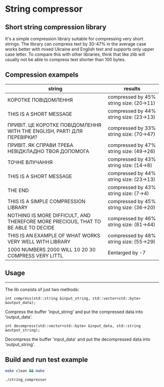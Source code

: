 # String compressor
## Short string compression library

It's a simple compression library suitable for compressing very short strings.
The library can compress text by 30-47% in the average case works better with mixed Ukraine and English text and supports only upper case letter.
To compare this with other libraries, think that like zlib will usually not be able to compress text shorter than 100 bytes.

## Compression exampels

|string|results|
| ------ | ------ |
|КОРОТКЕ ПОВІДОМЛЕННЯ |	compressed by 45% string size: (20->11)|
|THIS IS A SHORT MESSAGE| compressed by 44% string size: (23->13)|
|ПРИВІТ. ЦЕ КОРОТКЕ ПОВІДОМЛЕННЯ WITH THE ENGLISH, PART! ДЛЯ ПЕРЕВІРКИ?| compressed by 33% string size: (70->47)|
|ПРИВІТ. ЯК СПРАВИ ТРЕБА НЕВІДКЛАДНО ТВОЯ ДОПОМОГА| compressed by 47% string size: (49->26)|
|ТОЧНЕ ВЛУЧАННЯ| compressed by 43% string size: (14->8)|
|THIS IS A SHORT MESSAGE| compressed by 44% string size: (23->13)|
|THE END| compressed by 43% string size: (7->4)|
|THIS IS A SIMPLE COMPRESSION LIBRARY| compressed by 45% string size: (36->20)|
|NOTHING IS MORE DIFFICULT, AND THEREFORE MORE PRECIOUS, THAT TO BE ABLE TO DECIDE| compressed by 46% string size: (81->44)|
|THIS IS AN EXAMPLE OF WHAT WORKS VERY WELL WITH LIBRARY| compressed by 48% string size: (55->29)|
|1000 NUMBERS 2000 WILL 10 20 30 COMPRESS VERY LITTL| Eenlarged by -7|

## Usage
-----

The lib consists of just two methods:

    int compress(std::string &input_string, std::vector<std::byte> &output_data);

Compress the buffer 'input_string' and put the compressed data into
'output_data'.

    int decompress(std::vector<std::byte> &input_data, std::string &output_string);

Decompress the buffer 'input_data' and put the decompressed data into
'output_string'.

## Build and run test example

```sh
make clean && make
```
```sh
./string_compressor
```